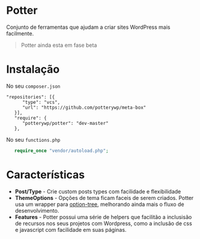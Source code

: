Potter
======
Conjunto de ferramentas que ajudam a criar sites WordPress mais facilmente.

> Potter ainda esta em fase beta

# Instalação

No seu `composer.json`

```
"repositories": [{
      "type": "vcs",
      "url": "https://github.com/potterywp/meta-box"
   }],
   "require": {
      "potterywp/potter": "dev-master"
   },
```

No seu `functions.php`

```php
   require_once "vendor/autoload.php";
```

# Características

- **Post/Type** - Crie custom posts types com facilidade e flexibilidade
- **ThemeOptions** - Opções de tema ficam faceis de serem criados. Potter usa um wrapper para [option-tree](https://github.com/valendesigns/option-tree), melhorando ainda mais o fluxo de desenvolvimento.
- **Features** - Potter possui uma série de helpers que facilitão a inclusisão de recursos nos seus projetos com Wordpress, como a inclusão de css e javascript com facilidade em suas páginas.
